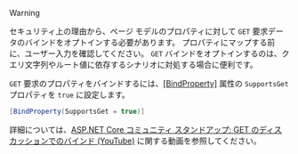> [!WARNING]
> セキュリティ上の理由から、ページ モデルのプロパティに対して `GET` 要求データのバインドをオプトインする必要があります。 プロパティにマップする前に、ユーザー入力を確認してください。 `GET` バインドをオプトインするのは、クエリ文字列やルート値に依存するシナリオに対処する場合に便利です。
>
> `GET` 要求のプロパティをバインドするには、[[BindProperty]](xref:Microsoft.AspNetCore.Mvc.BindPropertyAttribute) 属性の `SupportsGet` プロパティを `true` に設定します。
>
> ```csharp
> [BindProperty(SupportsGet = true)]
> ```
>
> 詳細については、[ASP.NET Core コミュニティ スタンドアップ: GET のディスカッションでのバインド (YouTube)](https://www.youtube.com/watch?v=p7iHB9V-KVU&feature=youtu.be&t=54m27s) に関する動画を参照してください。
